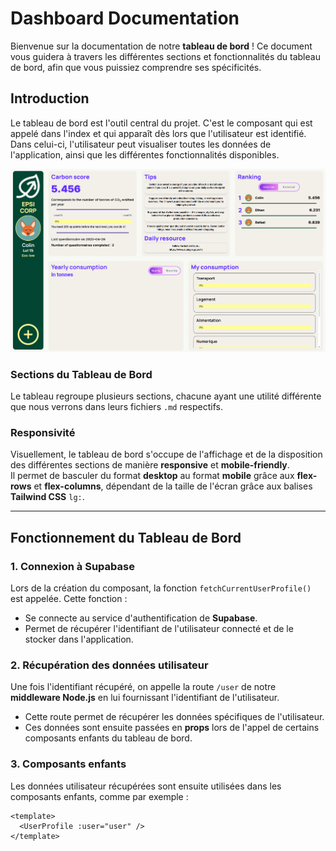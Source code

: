 # Dashboard Documentation

Bienvenue sur la documentation de notre **tableau de bord** ! Ce document vous guidera à travers les différentes sections et fonctionnalités du tableau de bord, afin que vous puissiez comprendre ses spécificités.

## Introduction

Le tableau de bord est l'outil central du projet. C'est le composant qui est appelé dans l'index et qui apparaît dès lors que l'utilisateur est identifié.  
Dans celui-ci, l'utilisateur peut visualiser toutes les données de l'application, ainsi que les différentes fonctionnalités disponibles.  

![Texte alternatif](/documentation/images/dashboard.png)
### Sections du Tableau de Bord

Le tableau regroupe plusieurs sections, chacune ayant une utilité différente que nous verrons dans leurs fichiers `.md` respectifs.

### Responsivité

Visuellement, le tableau de bord s'occupe de l'affichage et de la disposition des différentes sections de manière **responsive** et **mobile-friendly**.  
Il permet de basculer du format **desktop** au format **mobile** grâce aux **flex-rows** et **flex-columns**, dépendant de la taille de l'écran grâce aux balises **Tailwind CSS** `lg:`.

---

## Fonctionnement du Tableau de Bord

### 1. Connexion à Supabase

Lors de la création du composant, la fonction `fetchCurrentUserProfile()` est appelée. Cette fonction :

- Se connecte au service d'authentification de **Supabase**.
- Permet de récupérer l'identifiant de l'utilisateur connecté et de le stocker dans l'application.

### 2. Récupération des données utilisateur

Une fois l'identifiant récupéré, on appelle la route `/user` de notre **middleware Node.js** en lui fournissant l'identifiant de l'utilisateur.

- Cette route permet de récupérer les données spécifiques de l'utilisateur.
- Ces données sont ensuite passées en **props** lors de l'appel de certains composants enfants du tableau de bord.

### 3. Composants enfants

Les données utilisateur récupérées sont ensuite utilisées dans les composants enfants, comme par exemple :

```vue
<template>
  <UserProfile :user="user" />
</template>
